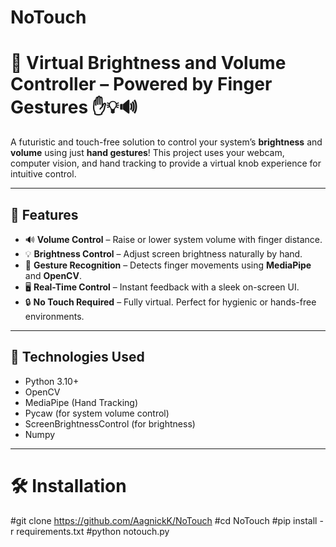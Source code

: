 # NoTouch
# 🌟 Virtual Brightness and Volume Controller – Powered by Finger Gestures ✋💡🔊

A futuristic and touch-free solution to control your system’s **brightness** and **volume** using just **hand gestures**! This project uses your webcam, computer vision, and hand tracking to provide a virtual knob experience for intuitive control.

---

## 🚀 Features

- 🔊 **Volume Control** – Raise or lower system volume with finger distance.
- 💡 **Brightness Control** – Adjust screen brightness naturally by hand.
- 🎯 **Gesture Recognition** – Detects finger movements using **MediaPipe** and **OpenCV**.
- 🖥️ **Real-Time Control** – Instant feedback with a sleek on-screen UI.
- 🔒 **No Touch Required** – Fully virtual. Perfect for hygienic or hands-free environments.


---

## 🧰 Technologies Used

- Python 3.10+
- OpenCV
- MediaPipe (Hand Tracking)
- Pycaw (for system volume control)
- ScreenBrightnessControl (for brightness)
- Numpy

---

# 🛠️ Installation

#git clone https://github.com/AagnickK/NoTouch
#cd NoTouch
#pip install -r requirements.txt
#python notouch.py

